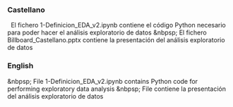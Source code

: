 ### Castellano

&nbsp; El fichero 1-Definicion_EDA_v2.ipynb contiene el código Python necesario para poder hacer el análisis exploratorio de datos
&nbpsp; El fichero Billboard_Castellano.pptx contiene la presentación del análisis exploratorio de datos

### English

&nbpsp; File 1-Definicion_EDA_v2.ipynb contains Python code for performing exploratory data analysis
&nbpsp; File   contiene la presentación del análisis exploratorio de datos
